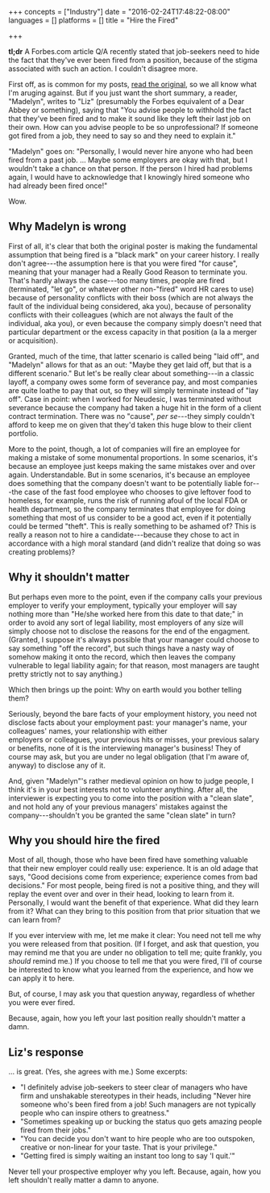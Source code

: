 +++
concepts = ["Industry"]
date = "2016-02-24T17:48:22-08:00"
languages = []
platforms = []
title = "Hire the Fired"

+++

**tl;dr** A Forbes.com article Q/A recently stated that job-seekers need to hide the fact that they've
ever been fired from a position, because of the stigma associated with such an action. I couldn't
disagree more.

<!--more-->

First off, as is common for my posts, 
[read the original](http://www.forbes.com/sites/lizryan/2016/12/06/if-youve-ever-been-fired-i-wont-hire-you), so
we all know what I'm aruging against. But if you just want the short summary, a reader, "Madelyn", writes to 
"Liz" (presumably the Forbes equivalent of a Dear Abbey or something), saying that "You advise people to withhold
the fact that they've been fired and to make it sound like they left their last job on their own. How can you
advise people to be so unprofessional? If someone got fired from a job, they need to say so and they need to
explain it."

"Madelyn" goes on: "Personally, I would never hire anyone who had been fired from a past job. ... Maybe some 
employers are okay with that, but I wouldn't take a chance on that person. If the person I hired had problems 
again, I would have to acknowledge that I knowingly hired someone who had already been fired once!"

Wow.

## Why Madelyn is wrong
First of all, it's clear that both the original poster is
making the fundamental assumption that being fired is a "black mark" on your career history. I really
don't agree---the assumption here is that you were fired "for cause", meaning that your manager had
a Really Good Reason to terminate you. That's hardly always the case---too many times, people are fired
(terminated, "let go", or whatever other non-"fired" word HR cares to use) because of personality
conflicts with their boss (which are not always the fault of the individual being considered, aka you), 
because of personality conflicts with their colleagues (which are not always the fault of the 
individual, aka you), or even because the company simply doesn't need that particular department or
the excess capacity in that position (a la a merger or acquisition).

Granted, much of the time, that latter scenario is called being "laid off", and "Madelyn" allows for 
that as an out: "Maybe they get laid off, but that is a different scenario." But let's be really clear
about something---in a classic layoff, a company owes some form of severance pay, and most companies
are quite loathe to pay that out, so they will simply terminate instead of "lay off". Case in point: 
when I worked for Neudesic, I was terminated without severance because the company had taken a huge 
hit in the form of a client contract termination. There was no "cause", *per se*---they simply couldn't
afford to keep me on given that they'd taken this huge blow to their client portfolio.

More to the point, though, a lot of companies will fire an employee for making a mistake of some
monumental proportions. In some scenarios, it's because an employee just keeps making the same mistakes
over and over again. Understandable. But in some scenarios, it's because an employee does something
that the company doesn't want to be potentially liable for---the case of the fast food employee who
chooses to give leftover food to homeless, for example, runs the risk of running afoul of the local
FDA or health department, so the company terminates that employee for doing something that most of
us consider to be a good act, even if it potentially could be termed "theft". This is really something
to be ashamed of? This is really a reason not to hire a candidate---because they chose to act in
accordance with a high moral standard (and didn't realize that doing so was creating problems)?

## Why it shouldn't matter
But perhaps even more to the point, even if the company calls your previous employer to verify
your employment, typically your employer will say nothing more than "He/she worked here from this
date to that date;" in order to avoid any sort of legal liability, most employers of any size will
simply choose not to disclose the reasons for the end of the engagment. (Granted, I suppose it's
always possible that your manager could choose to say something "off the record", but such things
have a nasty way of somehow making it onto the record, which then leaves the company vulnerable
to legal liability again; for that reason, most managers are taught pretty strictly not to say
anything.)

Which then brings up the point: Why on earth would you bother telling them?

Seriously, beyond the bare facts of your employment history, you need not disclose facts about
your employment past: your manager's name, your colleagues' names, your relationship with either  
employers or colleagues, your previous hits or misses, your previous salary or benefits, none of 
it is the interviewing manager's business! They of course may ask, but you are under no legal
obligation (that I'm aware of, anyway) to disclose any of it.

And, given "Madelyn"'s rather medieval opinion on how to judge people, I think it's in your best
interests not to volunteer anything. After all, the interviewer is expecting you to come into
the position with a "clean slate", and not hold any of your previous managers' mistakes against
the company---shouldn't you be granted the same "clean slate" in turn?

## Why you should hire the fired
Most of all, though, those who have been fired have something valuable that their new employer
could really use: experience. It is an old adage that says, "Good decisions come from experience;
experience comes from bad decisions." For most people, being fired is not a positive thing, and
they will replay the event over and over in their head, looking to learn from it. Personally,
I would want the benefit of that experience. What did they learn from it? What can they bring
to this position from that prior situation that we can learn from?

If you ever interview with me, let me make it clear: You need not tell me why you were released
from that position. (If I forget, and ask that question, you may remind me that you are under
no obligation to tell me; quite frankly, you *should* remind me.) If you choose to tell me that
you were fired, I'll of course be interested to know what you learned from the experience, and
how we can apply it to here.

But, of course, I may ask you that question anyway, regardless of whether you were ever fired.

Because, again, how you left your last position really shouldn't matter a damn.

## Liz's response
... is great. (Yes, she agrees with me.) Some excerpts:

* "I definitely advise job-seekers to steer clear of managers who have firm and unshakable 
  stereotypes in their heads, including "Never hire someone who's been fired from a job! Such 
  managers are not typically people who can inspire others to greatness."
* "Sometimes speaking up or bucking the status quo gets amazing people fired from their jobs."
* "You can decide you don't want to hire people who are too outspoken, creative or non-linear 
  for your taste. That is your privilege."
* "Getting fired is simply waiting an instant too long to say 'I quit.'"

Never tell your prospective employer why you left. Because, again, how you left shouldn't really
matter a damn to anyone.
